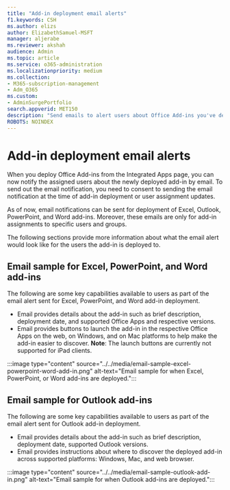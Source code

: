 ```yaml
---
title: "Add-in deployment email alerts"
f1.keywords: CSH
ms.author: elizs
author: ElizabethSamuel-MSFT
manager: aljerabe
ms.reviewer: akshah
audience: Admin
ms.topic: article
ms.service: o365-administration
ms.localizationpriority: medium
ms.collection:
- M365-subscription-management
- Adm_O365
ms.custom:
- AdminSurgePortfolio
search.appverid: MET150
description: "Send emails to alert users about Office Add-ins you've deployed to them from the Integrated Apps page."
ROBOTS: NOINDEX
---
```


# Add-in deployment email alerts

When you deploy Office Add-ins from the Integrated Apps page, you can now notify the assigned users about the newly deployed add-in by email. To send out the email notification, you need to consent to sending the email notification at the time of add-in deployment or user assignment updates.

As of now, email notifications can be sent for deployment of Excel, Outlook, PowerPoint, and Word add-ins. Moreover, these emails are only for add-in assignments to specific users and groups.

The following sections provide more information about what the email alert would look like for the users the add-in is deployed to.

## Email sample for Excel, PowerPoint, and Word add-ins

The following are some key capabilities available to users as part of the email alert sent for Excel, PowerPoint, and Word add-in deployment.

- Email provides details about the add-in such as brief description, deployment date, and supported Office Apps and respective versions.
- Email provides buttons to launch the add-in in the respective Office Apps on the web, on Windows, and on Mac platforms to help make the add-in easier to discover. **Note**: The launch buttons are currently not supported for iPad clients.

:::image type="content" source="../../media/email-sample-excel-powerpoint-word-add-in.png" alt-text="Email sample for when Excel, PowerPoint, or Word add-ins are deployed.":::

## Email sample for Outlook add-ins

The following are some key capabilities available to users as part of the email alert sent for Outlook add-in deployment.

- Email provides details about the add-in such as brief description, deployment date, supported Outlook versions.
- Email provides instructions about where to discover the deployed add-in across supported platforms: Windows, Mac, and web browser.

:::image type="content" source="../../media/email-sample-outlook-add-in.png" alt-text="Email sample for when Outlook add-ins are deployed.":::
